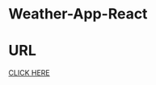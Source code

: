 # Weather-App-React

# URL
[CLICK HERE]([https://mousumimalik.github.io/Rock-Paper-Scisoors-/](https://mousumimalik.github.io/Weather-App-React/))
